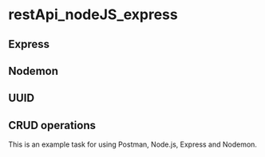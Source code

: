 # restApi_nodeJS_express
## Express
## Nodemon
## UUID
## CRUD operations
This is an example task for using Postman, Node.js, Express and Nodemon.
 
